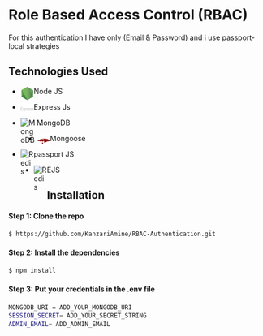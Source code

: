 # Role Based Access Control (RBAC)
For this authentication I have only (Email & Password) and
i use passport-local strategies


## Technologies Used

- <img align="left" alt="Node.js" width="26px" src="https://raw.githubusercontent.com/github/explore/80688e429a7d4ef2fca1e82350fe8e3517d3494d/topics/nodejs/nodejs.png" /> Node JS

- <img align="left" alt="Node.js" width="26px" src="https://raw.githubusercontent.com/github/explore/80688e429a7d4ef2fca1e82350fe8e3517d3494d/topics/express/express.png" /> Express Js

- <img align="left" alt="MongoDB" width="32px" src="https://cdn.iconscout.com/icon/free/png-256/mongodb-3-1175138.png" /> MongoDB

- <img align="left" alt="Redis" width="26px" src="https://raw.githubusercontent.com/github/explore/80688e429a7d4ef2fca1e82350fe8e3517d3494d/topics/mongoose/mongoose.png" /> Mongoose

- <img align="left" alt="Redis" width="26px" src="https://avatars0.githubusercontent.com/u/1160530?s=200&v=4" />passport JS

- <img align="left" alt="Redis" width="26px" src="https://www.vhv.rs/viewpic/TRhxRbT_logo-ejs-logo-png-transparent-png/" />EJS


## Installation

#### Step 1: Clone the repo

```sh
$ https://github.com/KanzariAmine/RBAC-Authentication.git
```

#### Step 2: Install the dependencies

```sh
$ npm install
```

#### Step 3: Put your credentials in the .env file

```sh
MONGODB_URI = ADD_YOUR_MONGODB_URI
SESSION_SECRET= ADD_YOUR_SECRET_STRING
ADMIN_EMAIL= ADD_ADMIN_EMAIL
```



